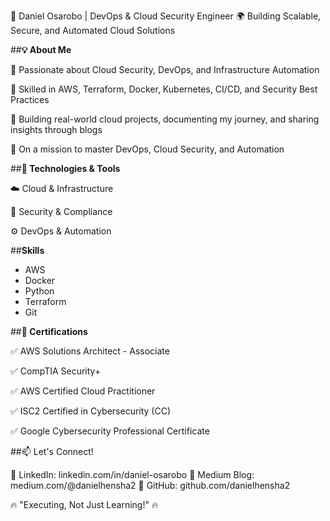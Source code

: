 
🚀 Daniel Osarobo | DevOps & Cloud Security Engineer
🌍 Building Scalable, Secure, and Automated Cloud Solutions


##**💡 About Me**

🔹 Passionate about Cloud Security, DevOps, and Infrastructure Automation

🔹 Skilled in AWS, Terraform, Docker, Kubernetes, CI/CD, and Security Best Practices

🔹 Building real-world cloud projects, documenting my journey, and sharing insights through blogs

🔹 On a mission to master DevOps, Cloud Security, and Automation



##**🔨 Technologies & Tools**

☁️ Cloud & Infrastructure

🔐 Security & Compliance

⚙️ DevOps & Automation


##**Skills**
*   AWS 
*   Docker
*   Python
*   Terraform
*   Git


##**📜 Certifications**

✅ AWS Solutions Architect - Associate

✅ CompTIA Security+

✅ AWS Certified Cloud Practitioner

✅ ISC2 Certified in Cybersecurity (CC)

✅ Google Cybersecurity Professional Certificate


##📫 Let's Connect!

📌 LinkedIn: linkedin.com/in/daniel-osarobo
📌 Medium Blog: medium.com/@danielhensha2
📌 GitHub: github.com/danielhensha2

🔥 "Executing, Not Just Learning!" 🔥

